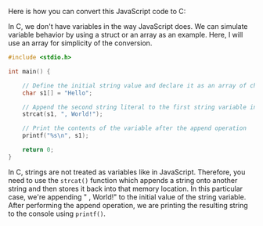 Here is how you can convert this JavaScript code to C:

In C, we don't have variables in the way JavaScript does. We can simulate variable behavior by using a struct or an array as an example. Here, I will use an array for simplicity of the conversion.

```c
#include <stdio.h>

int main() {

    // Define the initial string value and declare it as an array of characters 
    char s1[] = "Hello";

    // Append the second string literal to the first string variable in the most idiomatic way
    strcat(s1, ", World!");

    // Print the contents of the variable after the append operation
    printf("%s\n", s1);

    return 0;
}
```

In C, strings are not treated as variables like in JavaScript. Therefore, you need to use the `strcat()` function which appends a string onto another string and then stores it back into that memory location. In this particular case, we're appending " , World!" to the initial value of the string variable. After performing the append operation, we are printing the resulting string to the console using `printf()`.
